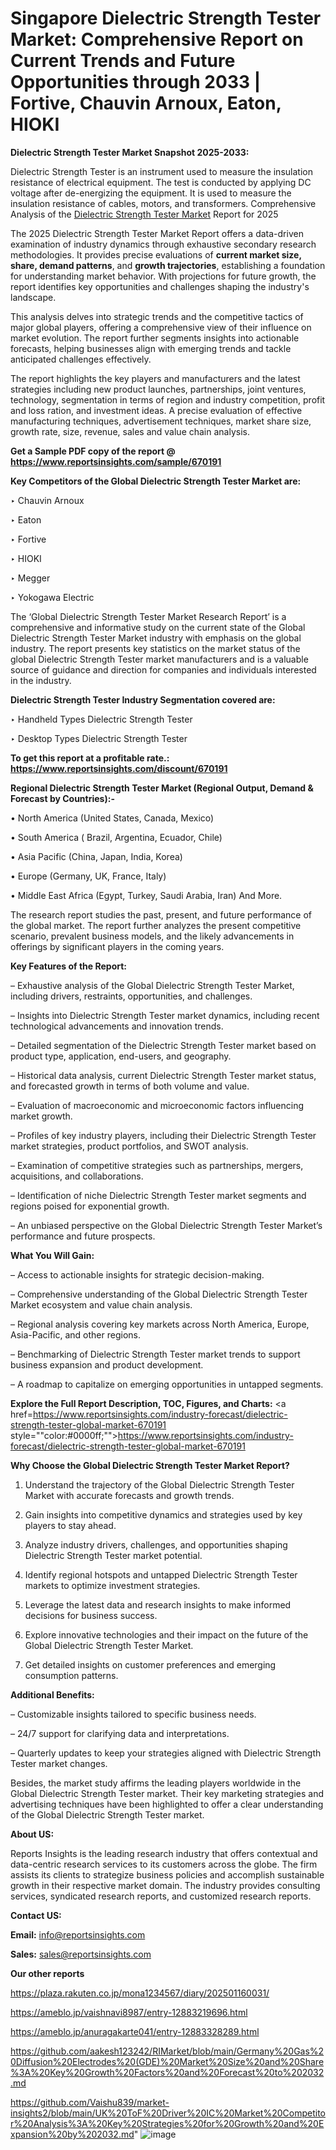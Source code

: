 # Singapore Dielectric Strength Tester Market: Comprehensive Report on Current Trends and Future Opportunities through 2033 | Fortive, Chauvin Arnoux, Eaton, HIOKI

<strong>Dielectric Strength Tester Market Snapshot 2025-2033:</strong>

Dielectric Strength Tester is an instrument used to measure the insulation resistance of electrical equipment. The test is conducted by applying DC voltage after de-energizing the equipment. It is used to measure the insulation resistance of cables, motors, and transformers. Comprehensive Analysis of the <a href=https://www.reportsinsights.com/sample/670191>Dielectric Strength Tester Market</a> Report for 2025

The 2025 Dielectric Strength Tester Market Report offers a data-driven examination of industry dynamics through exhaustive secondary research methodologies. It provides precise evaluations of <strong>current market size, share, demand patterns</strong>, and <strong>growth trajectories</strong>, establishing a foundation for understanding market behavior. With projections for future growth, the report identifies key opportunities and challenges shaping the industry's landscape.

This analysis delves into strategic trends and the competitive tactics of major global players, offering a comprehensive view of their influence on market evolution. The report further segments insights into actionable forecasts, helping businesses align with emerging trends and tackle anticipated challenges effectively.

The report highlights the key players and manufacturers and the latest strategies including new product launches, partnerships, joint ventures, technology, segmentation in terms of region and industry competition, profit and loss ration, and investment ideas. A precise evaluation of effective manufacturing techniques, advertisement techniques, market share size, growth rate, size, revenue, sales and value chain analysis.

<strong>Get a Sample PDF copy of the report @ <a href=https://www.reportsinsights.com/sample/670191 style=color:#0000ff;>https://www.reportsinsights.com/sample/670191</a></strong>

<strong>Key Competitors of the Global Dielectric Strength Tester Market are:</strong>

‣ Chauvin Arnoux

‣ Eaton

‣ Fortive

‣ HIOKI

‣ Megger

‣ Yokogawa Electric

The ‘Global Dielectric Strength Tester Market Research Report’ is a comprehensive and informative study on the current state of the Global Dielectric Strength Tester Market industry with emphasis on the global industry. The report presents key statistics on the market status of the global Dielectric Strength Tester market manufacturers and is a valuable source of guidance and direction for companies and individuals interested in the industry.

<strong>Dielectric Strength Tester Industry Segmentation covered are:</strong>

‣ Handheld Types Dielectric Strength Tester

‣ Desktop Types Dielectric Strength Tester

<strong>To get this report at a profitable rate.: <a href=https://www.reportsinsights.com/discount/670191 style=color:#0000ff;>https://www.reportsinsights.com/discount/670191</a></strong>

<strong>Regional Dielectric Strength Tester Market (Regional Output, Demand &amp; Forecast by Countries):-</strong>

• North America (United States, Canada, Mexico)

• South America ( Brazil, Argentina, Ecuador, Chile)

• Asia Pacific (China, Japan, India, Korea)

• Europe (Germany, UK, France, Italy)

• Middle East Africa (Egypt, Turkey, Saudi Arabia, Iran) And More.

The research report studies the past, present, and future performance of the global market. The report further analyzes the present competitive scenario, prevalent business models, and the likely advancements in offerings by significant players in the coming years.

<strong>Key Features of the Report:</strong>

– Exhaustive analysis of the Global Dielectric Strength Tester Market, including drivers, restraints, opportunities, and challenges.

– Insights into Dielectric Strength Tester market dynamics, including recent technological advancements and innovation trends.

– Detailed segmentation of the Dielectric Strength Tester market based on product type, application, end-users, and geography.

– Historical data analysis, current Dielectric Strength Tester market status, and forecasted growth in terms of both volume and value.

– Evaluation of macroeconomic and microeconomic factors influencing market growth.

– Profiles of key industry players, including their Dielectric Strength Tester market strategies, product portfolios, and SWOT analysis.

– Examination of competitive strategies such as partnerships, mergers, acquisitions, and collaborations.

– Identification of niche Dielectric Strength Tester market segments and regions poised for exponential growth.

– An unbiased perspective on the Global Dielectric Strength Tester Market’s performance and future prospects.

<strong>What You Will Gain:</strong>

– Access to actionable insights for strategic decision-making.

– Comprehensive understanding of the Global Dielectric Strength Tester Market ecosystem and value chain analysis.

– Regional analysis covering key markets across North America, Europe, Asia-Pacific, and other regions.

– Benchmarking of Dielectric Strength Tester market trends to support business expansion and product development.

– A roadmap to capitalize on emerging opportunities in untapped segments.

<strong>Explore the Full Report Description, TOC, Figures, and Charts:</strong>
<a href=https://www.reportsinsights.com/industry-forecast/dielectric-strength-tester-global-market-670191 style=""color:#0000ff;"">https://www.reportsinsights.com/industry-forecast/dielectric-strength-tester-global-market-670191</a>

<strong>Why Choose the Global Dielectric Strength Tester Market Report?</strong>

1. Understand the trajectory of the Global Dielectric Strength Tester Market with accurate forecasts and growth trends.

2. Gain insights into competitive dynamics and strategies used by key players to stay ahead.

3. Analyze industry drivers, challenges, and opportunities shaping Dielectric Strength Tester market potential.

4. Identify regional hotspots and untapped Dielectric Strength Tester markets to optimize investment strategies.

5. Leverage the latest data and research insights to make informed decisions for business success.

6. Explore innovative technologies and their impact on the future of the Global Dielectric Strength Tester Market.

7. Get detailed insights on customer preferences and emerging consumption patterns.

<strong>Additional Benefits:</strong>

– Customizable insights tailored to specific business needs.

– 24/7 support for clarifying data and interpretations.

– Quarterly updates to keep your strategies aligned with Dielectric Strength Tester market changes.

Besides, the market study affirms the leading players worldwide in the Global Dielectric Strength Tester market. Their key marketing strategies and advertising techniques have been highlighted to offer a clear understanding of the Global Dielectric Strength Tester market.

<strong><strong>About US</strong>:</strong>

Reports Insights is the leading research industry that offers contextual and data-centric research services to its customers across the globe. The firm assists its clients to strategize business policies and accomplish sustainable growth in their respective market domain. The industry provides consulting services, syndicated research reports, and customized research reports.

<strong>Contact US:</strong>

<p class=><b>Email:</b> <a href=mailto:info@reportsinsights.com>info@reportsinsights.com</a></p>
<p class=><b>Sales:</b> <a href=mailto:sales@reportsinsights.com>sales@reportsinsights.com</a></p>

<strong>Our other reports</strong>

<a href=https://plaza.rakuten.co.jp/mona1234567/diary/202501160031/>https://plaza.rakuten.co.jp/mona1234567/diary/202501160031/</a>

<a href=https://ameblo.jp/vaishnavi8987/entry-12883219696.html>https://ameblo.jp/vaishnavi8987/entry-12883219696.html</a>

<a href=https://ameblo.jp/anuragakarte041/entry-12883328289.html>https://ameblo.jp/anuragakarte041/entry-12883328289.html</a>

<a href=https://github.com/aakesh123242/RIMarket/blob/main/Germany%20Gas%20Diffusion%20Electrodes%20(GDE)%20Market%20Size%20and%20Share%3A%20Key%20Growth%20Factors%20and%20Forecast%20to%202032.md>https://github.com/aakesh123242/RIMarket/blob/main/Germany%20Gas%20Diffusion%20Electrodes%20(GDE)%20Market%20Size%20and%20Share%3A%20Key%20Growth%20Factors%20and%20Forecast%20to%202032.md</a>

<a href=https://github.com/Vaishu839/market-insights2/blob/main/UK%20ToF%20Driver%20IC%20Market%20Competitor%20Analysis%3A%20Key%20Strategies%20for%20Growth%20and%20Expansion%20by%202032.md>https://github.com/Vaishu839/market-insights2/blob/main/UK%20ToF%20Driver%20IC%20Market%20Competitor%20Analysis%3A%20Key%20Strategies%20for%20Growth%20and%20Expansion%20by%202032.md</a>"
![image](https://github.com/user-attachments/assets/30bfb9ed-e937-4453-aed8-5a75b8d5bbde)
